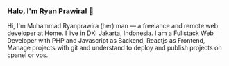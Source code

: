 ### Halo, I'm Ryan Prawira! 👋

Hi, I'm Muhammad Ryanprawira (her) man — a freelance and remote web developer at Home. I live in DKI Jakarta, Indonesia. I am a Fullstack Web Developer with PHP and Javascript as Backend, Reactjs as Frontend, Manage projects with git and understand to deploy and publish projects on cpanel or vps.

